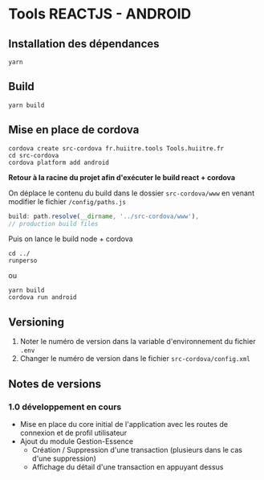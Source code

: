 # Tools REACTJS - ANDROID

## Installation des dépendances
```console
yarn
```

## Build 
```console
yarn build
```

## Mise en place de cordova
```console
cordova create src-cordova fr.huiitre.tools Tools.huiitre.fr
cd src-cordova
cordova platform add android
```
**Retour à la racine du projet afin d'exécuter le build react + cordova**

On déplace le contenu du build dans le dossier `src-cordova/www` en venant modifier le fichier `/config/paths.js`

```javascript
build: path.resolve(__dirname, '../src-cordova/www'),
// production build files
```
Puis on lance le build node + cordova
```console
cd ../
runperso
```
ou
```console
yarn build
cordova run android
```

## Versioning
1. Noter le numéro de version dans la variable d'environnement du fichier `.env`
2. Changer le numéro de version dans le fichier `src-cordova/config.xml`

## Notes de versions
### 1.0 développement en cours
- Mise en place du core initial de l'application avec les routes de connexion et de profil utilisateur
- Ajout du module Gestion-Essence
  - Création / Suppression d'une transaction (plusieurs dans le cas d'une suppression)
  - Affichage du détail d'une transaction en appuyant dessus
